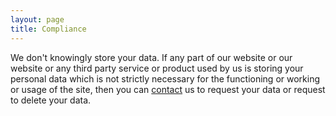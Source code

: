 ```yaml
---
layout: page
title: Compliance
---
```

We don't knowingly store your data. If any part of our website or our website or any third party service or product used by us is storing your personal data which is not strictly necessary for the functioning or working or usage of the site, then you can [contact](https://drsonusharma.com/contact) us to request your data or request to delete your data.
